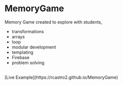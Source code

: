 # MemoryGame 

Memory Game created to explore with students,<br/>
* transformations
* arrays
* loop
* modular development
* templating
* Firebase
* problem solving
<br/>
[Live Example](https://rcastro2.github.io/MemoryGame)

